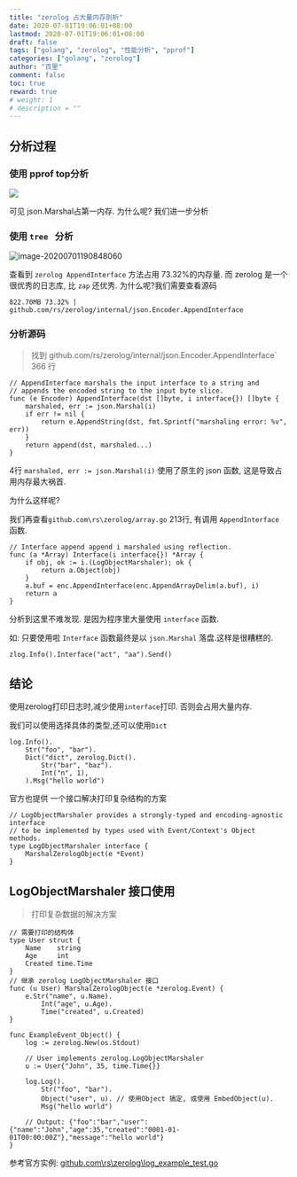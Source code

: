 ```yaml
---
title: "zerolog 占大量内存剖析"
date: 2020-07-01T19:06:01+08:00
lastmod: 2020-07-01T19:06:01+08:00
draft: false
tags: ["golang", "zerolog", "性能分析", "pprof"]
categories: ["golang", "zerolog"]
author: "百里"
comment: false
toc: true
reward: true
# weight: 1
# description = ""
---
```


## 分析过程

### 使用 pprof top分析 

![](http://img.sgfoot.com/b/20200701190658.png?imageslim)

可见 json.Marshal占第一内存. 为什么呢? 我们进一步分析

### 使用 `tree ` 分析

![image-20200701190848060](http://img.sgfoot.com/b/20200701190849.png?imageslim)

查看到 `zerolog AppendInterface` 方法占用 73.32%的内存量. 而 zerolog 是一个很优秀的日志库, 比 `zap` 还优秀. 为什么呢?我们需要查看源码

```
822.70MB 73.32% |   github.com/rs/zerolog/internal/json.Encoder.AppendInterface
```

### 分析源码

> 找到 github.com/rs/zerolog/internal/json.Encoder.AppendInterface` 366 行

```
// AppendInterface marshals the input interface to a string and
// appends the encoded string to the input byte slice.
func (e Encoder) AppendInterface(dst []byte, i interface{}) []byte {
	marshaled, err := json.Marshal(i)
	if err != nil {
		return e.AppendString(dst, fmt.Sprintf("marshaling error: %v", err))
	}
	return append(dst, marshaled...)
}
```

4行 `marshaled, err := json.Marshal(i)` 使用了原生的 json 函数, 这是导致占用内存最大祸首.

为什么这样呢? 

我们再查看`github.com\rs\zerolog/array.go` 213行, 有调用 `AppendInterface` 函数.

```
// Interface append append i marshaled using reflection.
func (a *Array) Interface(i interface{}) *Array {
	if obj, ok := i.(LogObjectMarshaler); ok {
		return a.Object(obj)
	}
	a.buf = enc.AppendInterface(enc.AppendArrayDelim(a.buf), i)
	return a
}
```

分析到这里不难发现. 是因为程序里大量使用 `interface` 函数.

如:  只要使用啦 `Interface` 函数最终是以 `json.Marshal` 落盘.这样是很糟糕的. 

```
zlog.Info().Interface("act", "aa").Send()
```

## 结论

使用zerolog打印日志时,减少使用`interface`打印. 否则会占用大量内存.

我们可以使用选择具体的类型,还可以使用`Dict`

```
log.Info().
    Str("foo", "bar").
    Dict("dict", zerolog.Dict().
        Str("bar", "baz").
        Int("n", 1),
    ).Msg("hello world")
```

官方也提供 一个接口解决打印复杂结构的方案

```
// LogObjectMarshaler provides a strongly-typed and encoding-agnostic interface
// to be implemented by types used with Event/Context's Object methods.
type LogObjectMarshaler interface {
	MarshalZerologObject(e *Event)
}
```

## LogObjectMarshaler 接口使用

> 打印复杂数据的解决方案

````
// 需要打印的结构体
type User struct {
	Name    string
	Age     int
	Created time.Time
}
// 继承 zerolog LogObjectMarshaler 接口
func (u User) MarshalZerologObject(e *zerolog.Event) {
	e.Str("name", u.Name).
		Int("age", u.Age).
		Time("created", u.Created)
}

func ExampleEvent_Object() {
	log := zerolog.New(os.Stdout)

	// User implements zerolog.LogObjectMarshaler
	u := User{"John", 35, time.Time{}}

	log.Log().
		Str("foo", "bar").
		Object("user", u). // 使用Object 搞定, 或使用 EmbedObject(u).
		Msg("hello world")

	// Output: {"foo":"bar","user":{"name":"John","age":35,"created":"0001-01-01T00:00:00Z"},"message":"hello world"}
}
````

参考官方实例: [github.com\rs\zerolog\log_example_test.go](github.com\rs\zerolog\log_example_test.go)